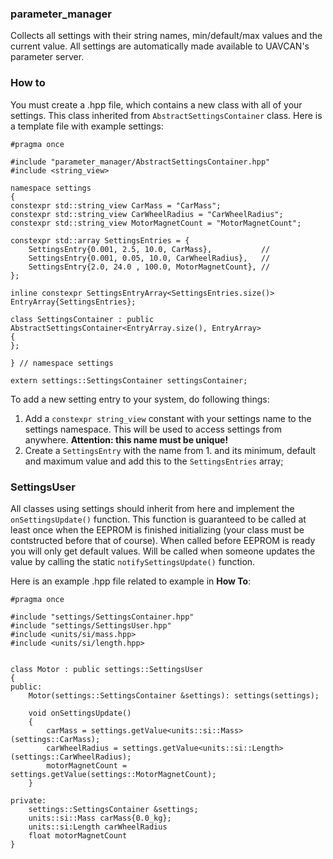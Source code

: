 ### parameter_manager

Collects all settings with their string names, min/default/max values and the current value.
All settings are automatically made available to UAVCAN's parameter server.

### How to

You must create a .hpp file, which contains a new class with all of your settings. This class inherited from `AbstractSettingsContainer` class.
Here is a template file with example settings:

```
#pragma once

#include "parameter_manager/AbstractSettingsContainer.hpp"
#include <string_view>

namespace settings
{
constexpr std::string_view CarMass = "CarMass";
constexpr std::string_view CarWheelRadius = "CarWheelRadius";
constexpr std::string_view MotorMagnetCount = "MotorMagnetCount";

constexpr std::array SettingsEntries = {
    SettingsEntry{0.001, 2.5, 10.0, CarMass},           //
    SettingsEntry{0.001, 0.05, 10.0, CarWheelRadius},   //
    SettingsEntry{2.0, 24.0 , 100.0, MotorMagnetCount}, //
};

inline constexpr SettingsEntryArray<SettingsEntries.size()> EntryArray{SettingsEntries};

class SettingsContainer : public AbstractSettingsContainer<EntryArray.size(), EntryArray>
{
};

} // namespace settings

extern settings::SettingsContainer settingsContainer;
```

To add a new setting entry to your system, do following things:

1. Add a `constexpr string_view` constant with your settings name to the settings namespace. This will be used to access settings from anywhere. **Attention: this name must be unique!**
2. Create a `SettingsEntry` with the name from 1. and its minimum, default and maximum value and add this to the `SettingsEntries` array;


### SettingsUser

All classes using settings should inherit from here and implement the `onSettingsUpdate()` function. This function is guaranteed to be called at least once when the EEPROM is finished initializing (your class must be contstructed before that of course). When called before EEPROM is ready you will only get default values.
Will be called when someone updates the value by calling the static `notifySettingsUpdate()` function.

Here is an example .hpp file related to example in **How To**:

```
#pragma once

#include "settings/SettingsContainer.hpp"
#include "settings/SettingsUser.hpp"
#include <units/si/mass.hpp>
#include <units/si/length.hpp>


class Motor : public settings::SettingsUser
{
public:
    Motor(settings::SettingsContainer &settings): settings(settings);

    void onSettingsUpdate()
    {
        carMass = settings.getValue<units::si::Mass>(settings::CarMass);
        carWheelRadius = settings.getValue<units::si::Length>(settings::CarWheelRadius);
        motorMagnetCount = settings.getValue(settings::MotorMagnetCount);
    }

private:
    settings::SettingsContainer &settings;
    units::si::Mass carMass{0.0_kg};
    units::si:Length carWheelRadius
    float motorMagnetCount
}
```